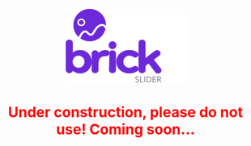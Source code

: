 <p align='center'>
  <img src='./public/logo.svg' height='146'/>
</p>

<h1 align="center" style="color: red">Under construction, please do not use! Coming soon...</h1>
